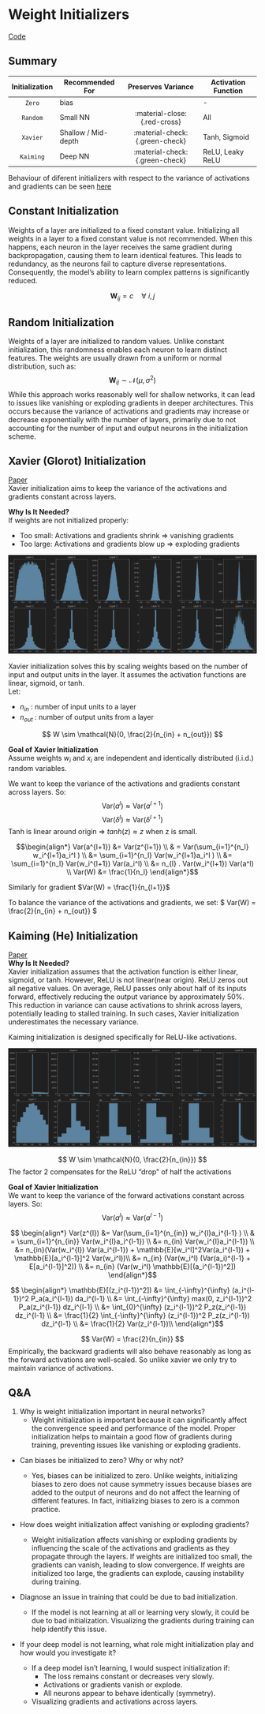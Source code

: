 # Weight Initializers
[Code](https://github.com/saikrishnaponnam/Machine-Learning/blob/main/src/init.py)

## Summary

| Initialization  | Recommended For     |       Preserves Variance        | Activation Function |
|:---------------:|---------------------|:-------------------------------:|---------------------|
|     `Zero`      | bias                |                                 | -                   |
|    `Random`     | Small NN            |  :material-close: {.red-cross}  | All                 |
|    `Xavier`     | Shallow / Mid-depth | :material-check: {.green-check} | Tanh, Sigmoid       |
|    `Kaiming`    | Deep NN             | :material-check: {.green-check} | ReLU, Leaky ReLU    |

Behaviour of diferent initializers with respect to the variance of activations and gradients can be seen [here](https://github.com/saikrishnaponnam/Machine-Learning/blob/main/notebooks/initializers.ipynb)

## Constant Initialization

Weights of a layer are initialized to a fixed constant value. 
Initializing all weights in a layer to a fixed constant value is not recommended. 
When this happens, each neuron in the layer receives the same gradient during backpropagation, causing them to learn identical features. 
This leads to redundancy, as the neurons fail to capture diverse representations. 
Consequently, the model’s ability to learn complex patterns is significantly reduced.


$$ \mathbf{W}_{ij} = c \quad \forall ~ i,j $$

## Random Initialization
Weights of a layer are initialized to random values. 
Unlike constant initialization, this randomness enables each neuron to learn distinct features.
The weights are usually drawn from a uniform or normal distribution, such as:
$$ \mathbf{W}_{ij} \sim \mathcal{N}(\mu, \sigma^2) $$
While this approach works reasonably well for shallow networks, it can lead to issues like vanishing or exploding gradients in deeper architectures.
This occurs because the variance of activations and gradients may increase or decrease exponentially with the number of layers, primarily due to not accounting for the number of input and output neurons in the initialization scheme.




## Xavier (Glorot) Initialization
[Paper](http://proceedings.mlr.press/v9/glorot10a/glorot10a.pdf)  
Xavier initialization aims to keep the variance of the activations and gradients constant across layers.  

**Why Is It Needed?**  
If weights are not initialized properly: 

- Too small: Activations and gradients shrink ⇒ vanishing gradients 
- Too large: Activations and gradients blow up ⇒ exploding gradients  

![img_1.png](images/random_init.png)

Xavier initialization solves this by scaling weights based on the number of input and output units in the layer.
It assumes the activation functions are linear, sigmoid, or tanh.  
Let:

- $n_{in}$ : number of input units to a layer
- $n_{out}$ : number of output units from a layer

$$ W \sim \mathcal{N}(0, \frac{2}{n_{in} + n_{out}}) $$

**Goal of Xavier Initialization**  
Assume weights $w_i$ and $x_i$ are independent and identically distributed (i.i.d.) random variables.  

[//]: # (Then, the variance of the activations and gradients can be expressed as:)

[//]: # ( - $\mathbb{E}[x_i] =0, Var&#40;x_i&#41; = \sigma_x^2$)
[//]: # ( - $\mathbb{E}[W_{i}] = 0, Var&#40;W_{i}&#41; = \sigma_w^2$)
[//]: # ( - $z = \sum_{i} W_{i} x_i$)

We want to keep the variance of the activations and gradients constant across layers. So:
$$  \text{Var}(a^l) \approx  \text{Var}(a^{l+1}) $$
$$ \text{Var}(\delta^{l}) \approx \text{Var}(\delta^{l+1}) $$
Tanh is linear around origin => $tanh(z) \approx z$ when z is small.

$$\begin{align*}
 Var(a^{l+1}) &= Var(z^{l+1}) \\
 & = Var(\sum_{i=1}^{n_l} w_i^{l+1}a_i^l ) \\
 &= \sum_{i=1}^{n_l} Var(w_i^{l+1}a_i^l )  \\
 &= \sum_{i=1}^{n_l} Var(w_i^{l+1}) Var(a_i^l) \\ 
 &= n_{l} . Var(w_i^{l+1}) Var(a^l) \\
 Var(W) &= \frac{1}{n_l}  
\end{align*}$$  

Similarly for gradient $Var(W) = \frac{1}{n_{l+1}}$

To balance the variance of the activations and gradients, we set: $ Var(W) = \frac{2}{n_{in} + n_{out}} $

## Kaiming (He) Initialization

[Paper](https://arxiv.org/abs/1502.01852)  
**Why Is It Needed?**  
Xavier initialization assumes that the activation function is either linear, sigmoid, or tanh. However, ReLU is not linear(near origin).
ReLU zeros out all negative values. On average, ReLU passes only about half of its inputs forward, effectively reducing the output variance by approximately 50%. 
This reduction in variance can cause activations to shrink across layers, potentially leading to stalled training. 
In such cases, Xavier initialization underestimates the necessary variance.

Kaiming initialization is designed specifically for ReLU-like activations.

![img.png](images/xavier_relu.png)


$$ W \sim \mathcal{N}(0, \frac{2}{n_{in}}) $$
The factor 2 compensates for the ReLU “drop” of half the activations


**Goal of Xavier Initialization**  
We want to keep the variance of the forward activations constant across layers. So:
$$  \text{Var}(a^l) \approx  \text{Var}(a^{l-1}) $$

$$ \begin{align*}
Var(z^{l}) &= Var(\sum_{i=1}^{n_{in}} w_i^{l}a_i^{l-1} ) \\
& = \sum_{i=1}^{n_{in}} Var(w_i^{l}a_i^{l-1})  \\
&= n_{in}  Var(w_i^{l}a_i^{l-1})  \\
&= n_{in}(Var(w_i^{l}) Var(a_i^{l-1}) + \mathbb{E}[w_i^l]^2Var(a_i^{l-1}) + \mathbb{E}[a_i^{l-1}]^2 Var(w_i^l))\\
&= n_{in} (Var(w_i^l) (Var(a_i)^{l-1} + E[a_i^{l-1}]^2)) \\
&= n_{in} (Var(w_i^l) \mathbb{E}[(a_i^{l-1})^2])
\end{align*}$$

$$ \begin{align*}
\mathbb{E}[(z_i^{l-1})^2]) &= \int_{-\infty}^{\infty} (a_i^{l-1})^2 P_a(a_i^{l-1}) da_i^{l-1} \\
&= \int_{-\infty}^{\infty} max(0, z_i^{l-1})^2 P_a(z_i^{l-1}) dz_i^{l-1} \\
&= \int_{0}^{\infty} (z_i^{l-1})^2 P_z(z_i^{l-1}) dz_i^{l-1}  \\
&= \frac{1}{2} \int_{-\infty}^{\infty} (z_i^{l-1})^2 P_z(z_i^{l-1}) dz_i^{l-1} \\
&= \frac{1}{2} Var(z_i^{l-1})\\
\end{align*}$$

$$ Var(W) = \frac{2}{n_{in}} $$
Empirically, the backward gradients will also behave reasonably as long as the forward activations are well-scaled. So unlike xavier we only try to maintain variance of activations.

<!--## Orthogonal initialization -->

## Q&A

1. Why is weight initialization important in neural networks?
    - Weight initialization is important because it can significantly affect the convergence speed and performance of the model. Proper initialization helps to maintain a good flow of gradients during training, preventing issues like vanishing or exploding gradients.

- Can biases be initialized to zero? Why or why not?
    - Yes, biases can be initialized to zero. Unlike weights, initializing biases to zero does not cause symmetry issues because biases are added to the output of neurons and do not affect the learning of different features. In fact, initializing biases to zero is a common practice.

- How does weight initialization affect vanishing or exploding gradients?
    - Weight initialization affects vanishing or exploding gradients by influencing the scale of the activations and gradients as they propagate through the layers. If weights are initialized too small, the gradients can vanish, leading to slow convergence. If weights are initialized too large, the gradients can explode, causing instability during training.

- Diagnose an issue in training that could be due to bad initialization.
    - If the model is not learning at all or learning very slowly, it could be due to bad initialization. 
      Visualizing the gradients during training can help identify this issue.

- If your deep model is not learning, what role might initialization play and how would you investigate it?
    - If a deep model isn’t learning, I would suspect initialization if:
        - The loss remains constant or decreases very slowly. 
        - Activations or gradients vanish or explode. 
        - All neurons appear to behave identically (symmetry).
    - Visualizing gradients and activations across layers.